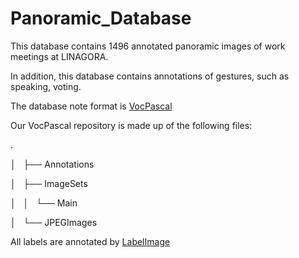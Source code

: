 # Panoramic_Database

This database contains 1496 annotated panoramic images of work meetings at LINAGORA.

In addition, this database contains annotations of gestures, such as speaking, voting.

The database note format is [VocPascal](https://medium.com/towards-artificial-intelligence/understanding-coco-and-pascal-voc-annotations-for-object-detection-bb8ffbbb36e3)

Our VocPascal repository is made up of the following files:


.

│   ├── Annotations

│   ├── ImageSets

│   │   └── Main

│   └── JPEGImages

All labels are annotated by [LabelImage](https://github.com/tzutalin/labelImg)
